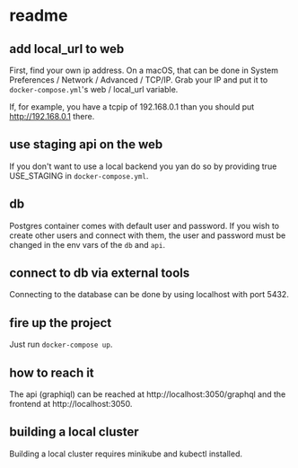# readme

## add local_url to web

First, find your own ip address. On a macOS, that can be done in System Preferences / Network / Advanced / TCP\/IP. Grab your IP and put it to `docker-compose.yml`'s web / local_url variable.

If, for example, you have a tcpip of 192.168.0.1 than you should put http://192.168.0.1 there.

## use staging api on the web

If you don't want to use a local backend you yan do so by providing true USE_STAGING in `docker-compose.yml`.

## db

Postgres container comes with default user and password. If you wish to create other users and connect with them, the user and password must be changed in the env vars of the `db` and `api`.

## connect to db via external tools

Connecting to the database can be done by using localhost with port 5432.

## fire up the project

Just run `docker-compose up`.

## how to reach it

The api (graphiql) can be reached at http://localhost:3050/graphql and the frontend at http://localhost:3050.

## building a local cluster

Building a local cluster requires minikube and kubectl installed.